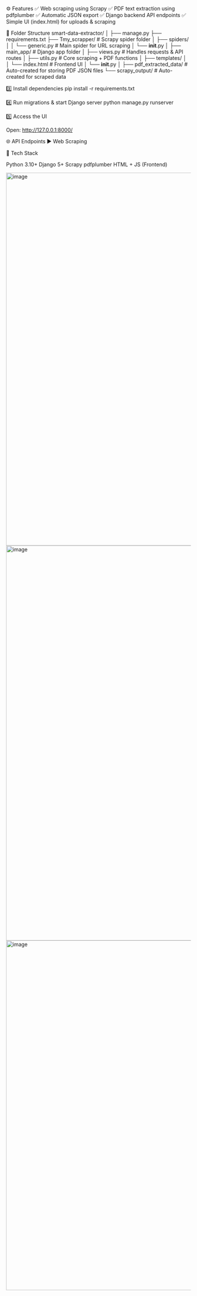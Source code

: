 
⚙️ Features
✅ Web scraping using Scrapy
✅ PDF text extraction using pdfplumber
✅ Automatic JSON export
✅ Django backend API endpoints
✅ Simple UI (index.html) for uploads & scraping

🧩 Folder Structure
smart-data-extractor/
│
├── manage.py
├── requirements.txt
├── Tmy_scrapper/                 # Scrapy spider folder
│   ├── spiders/
│   │   └── generic.py            # Main spider for URL scraping
│   └── __init__.py
│
├── main_app/                     # Django app folder
│   ├── views.py                  # Handles requests & API routes
│   ├── utils.py                  # Core scraping + PDF functions
│   ├── templates/
│   │   └── index.html            # Frontend UI
│   └── __init__.py
│
├── pdf_extracted_data/           # Auto-created for storing PDF JSON files
└── scrapy_output/                # Auto-created for scraped data


3️⃣ Install dependencies
pip install -r requirements.txt

4️⃣ Run migrations & start Django server
python manage.py runserver

5️⃣ Access the UI

Open: http://127.0.0.1:8000/

🌐 API Endpoints
▶️ Web Scraping


🧠 Tech Stack

Python 3.10+
Django 5+
Scrapy
pdfplumber
HTML + JS (Frontend)

<img width="1919" height="1016" alt="image" src="https://github.com/user-attachments/assets/37b1dda1-20d2-47a6-8840-99beceb06c75" />
<img width="1919" height="1076" alt="image" src="https://github.com/user-attachments/assets/38b7c3c8-5a16-4862-8229-db3d7084db90" />
<img width="1919" height="953" alt="image" src="https://github.com/user-attachments/assets/a9f04cb6-6e70-4c60-a20d-9faa574b9397" />




